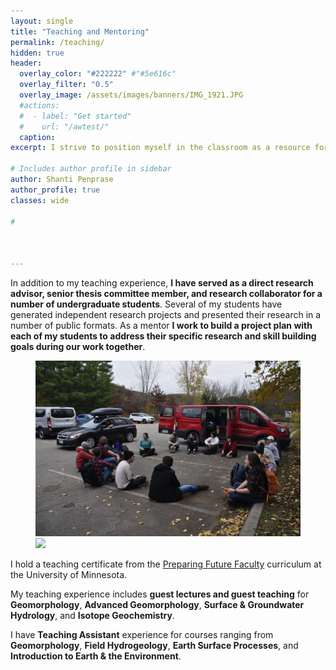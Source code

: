 ```yaml
---
layout: single
title: "Teaching and Mentoring"
permalink: /teaching/
hidden: true
header:
  overlay_color: "#222222" #"#5e616c"
  overlay_filter: "0.5"
  overlay_image: /assets/images/banners/IMG_1921.JPG
  #actions:
  #  - label: "Get started"
  #    url: "/awtest/"
  caption:
excerpt: I strive to position myself in the classroom as a resource for students, where I serve as an instructor and collaborator for each student to achieve learning goals. **My teaching approach is focused on active learning, building an inclusive classroom environment, and a student-driven focus to assess teaching outcomes.**

# Includes author profile in sidebar
author: Shanti Penprase
author_profile: true
classes: wide

#  


       
---
```

In addition to my teaching experience, **I have served as a direct research advisor, senior thesis committee member, and research collaborator for a number of undergraduate students**. Several of my students have generated independent research projects and presented their research in a number of public formats. As a mentor **I work to build a project plan with each of my students to address their specific research and skill building goals during our work together**.

<figure class="half">
	<img src="/assets/images/DSC2877.JPG">
	<img src="/assets/images/banners/IMG_8356.JPG">
	<figcaption></figcaption>
</figure>

I hold a teaching certificate from the [Preparing Future Faculty](https://cei.umn.edu/programs/preparing-future-faculty-program) curriculum at the University of Minnesota.

 My teaching experience includes **guest lectures and guest teaching** for **Geomorphology**, **Advanced Geomorphology**, **Surface & Groundwater Hydrology**, and **Isotope Geochemistry**.

I have **Teaching Assistant** experience for courses ranging from  **Geomorphology**, **Field Hydrogeology**, **Earth Surface Processes**, and **Introduction to Earth & the Environment**.
